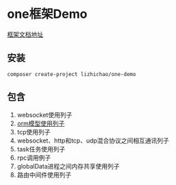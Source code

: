 
# one框架Demo

[框架文档地址](https://www.kancloud.cn/vic-one/php-one/826876)

## 安装

```shell
composer create-project lizhichao/one-demo
```

## 包含

1. websocket使用列子
2. [orm模型使用列子](https://github.com/lizhichao/one-demo/tree/master/App/Test/Orm)
3. tcp使用列子
4. websocket、http和tcp、udp混合协议之间相互通讯列子
5. task任务使用列子
6. rpc调用例子
7. globalData进程之间内存共享使用列子
8. 路由中间件使用列子

